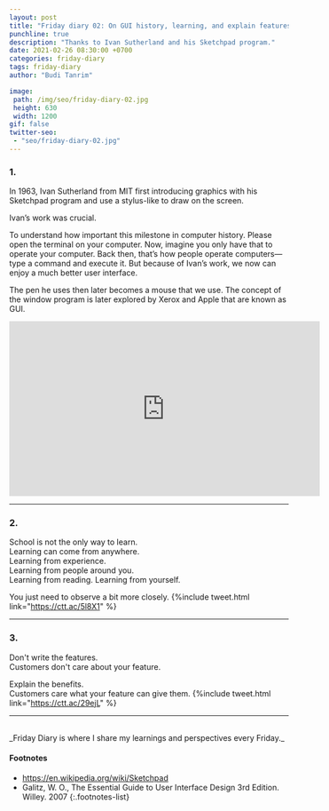 ```yaml
---
layout: post
title: "Friday diary 02: On GUI history, learning, and explain features."
punchline: true
description: "Thanks to Ivan Sutherland and his Sketchpad program."
date: 2021-02-26 08:30:00 +0700
categories: friday-diary
tags: friday-diary
author: "Budi Tanrim"

image:
 path: /img/seo/friday-diary-02.jpg
 height: 630
 width: 1200
gif: false
twitter-seo: 
 - "seo/friday-diary-02.jpg"
---
```


### 1.

In 1963, Ivan Sutherland from MIT first introducing graphics with his Sketchpad program and use a stylus-like to draw on the screen.

Ivan’s work was crucial.

To understand how important this milestone in computer history. Please open the terminal on your computer. Now, imagine you only have that to operate your computer. Back then, that’s how people operate computers—type a command and execute it. But because of Ivan’s work, we now can enjoy a much better user interface.

The pen he uses then later becomes a mouse that we use. The concept of the window program is later explored by Xerox and Apple that are known as GUI.

<iframe width="560" height="315" src="https://www.youtube.com/embed/YB3saviItTI?start=29" frameborder="0" allow="accelerometer; autoplay; clipboard-write; encrypted-media; gyroscope; picture-in-picture" allowfullscreen></iframe>

---
### 2.
School is not the only way to learn.<br>
Learning can come from anywhere.<br>
Learning from experience.<br>
Learning from people around you.<br>
Learning from reading.
Learning from yourself.

You just need to observe a bit more closely.
{%include tweet.html link="https://ctt.ac/5l8X1" %}

---
### 3.
Don't write the features.<br>
Customers don't care about your feature.

Explain the benefits.<br>
Customers care what your feature can give them.
{%include tweet.html link="https://ctt.ac/29ejL" %}

---
<br/>
_Friday Diary is where I share my learnings and perspectives every Friday._

#### Footnotes
- https://en.wikipedia.org/wiki/Sketchpad
- Galitz, W. O., The Essential Guide to User Interface Design 3rd Edition. Willey. 2007
{:.footnotes-list}